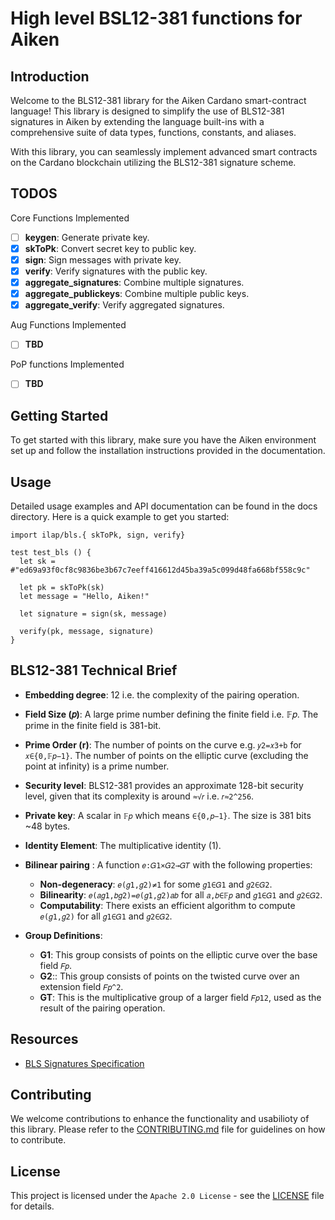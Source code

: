 # High level BSL12-381 functions for Aiken

## Introduction

Welcome to the BLS12-381 library for the Aiken Cardano smart-contract language! This library is designed to simplify the use of BLS12-381 signatures in Aiken by extending the language built-ins with a comprehensive suite of data types, functions, constants, and aliases.

With this library, you can seamlessly implement advanced smart contracts on the Cardano blockchain utilizing the BLS12-381 signature scheme.

## TODOS

Core Functions Implemented

- [ ] **keygen**: Generate private key.
- [x] **skToPk**: Convert secret key to public key.
- [x] **sign**: Sign messages with private key.
- [x] **verify**: Verify signatures with the public key.
- [x] **aggregate_signatures**: Combine multiple signatures.
- [x] **aggregate_publickeys**: Combine multiple public keys.
- [x] **aggregate_verify**: Verify aggregated signatures.

Aug Functions Implemented

- [ ] **TBD**

PoP functions Implemented

- [ ] **TBD**

## Getting Started

To get started with this library, make sure you have the Aiken environment set up and follow the installation instructions provided in the documentation.

## Usage

Detailed usage examples and API documentation can be found in the docs directory. Here is a quick example to get you started:

```gleam
import ilap/bls.{ skToPk, sign, verify}

test test_bls () {
  let sk = #"ed69a93f0cf8c9836be3b67c7eeff416612d45ba39a5c099d48fa668bf558c9c"

  let pk = skToPk(sk)
  let message = "Hello, Aiken!"

  let signature = sign(sk, message)

  verify(pk, message, signature)
}
```

## BLS12-381 Technical Brief

- **Embedding degree**: 12 i.e. the complexity of the pairing operation.
- **Field Size (𝑝)**: A large prime number defining the finite field i.e. 𝔽𝑝. The prime in the finite field is 381-bit.
- **Prime Order (r)**: The number of points on the curve e.g. `𝑦2=𝑥3+b` for `𝑥∈{0,𝔽𝑝−1}`. The number of points on the elliptic curve (excluding the point at infinity) is a prime number.
- **Security level**: BLS12-381 provides an approximate 128-bit security level, given that its complexity is around `≈√𝑟` i.e. `𝑟≈2^256`.
- **Private key**: A scalar in `𝔽𝑝` which means `∈{0,𝑝−1}`. The size is 381 bits ~48 bytes.
- **Identity Element**: The multiplicative identity (1).
- **Bilinear pairing** : A function `𝑒:𝐺1×𝐺2→𝐺𝑇` with the following properties:

  - **Non-degeneracy**: `𝑒(𝑔1,𝑔2)≠1` for some `𝑔1∈𝐺1` and `𝑔2∈𝐺2`.
  - **Bilinearity**: `𝑒(𝑎𝑔1,𝑏𝑔2)=𝑒(𝑔1,𝑔2)𝑎𝑏` for all `𝑎,𝑏∈𝔽𝑝` and `𝑔1∈𝐺1` and `𝑔2∈𝐺2`.
  - **Computability**: There exists an efficient algorithm to compute `𝑒(𝑔1,𝑔2)` for all `𝑔1∈𝐺1` and `𝑔2∈𝐺2`.

- **Group Definitions**:
  - **G1**: This group consists of points on the elliptic curve over the base field `𝐹𝑝`.
  - **G2**:: This group consists of points on the twisted curve over an extension field `𝐹𝑝^2`.
  - **GT**: This is the multiplicative group of a larger field `𝐹𝑝12`, used as the result of the pairing operation.

## Resources

- [BLS Signatures Specification](https://datatracker.ietf.org/doc/html/draft-irtf-cfrg-bls-signature)

## Contributing

We welcome contributions to enhance the functionality and usabilioty of this library. Please refer to the [CONTRIBUTING.md](./CONTRIBUTING.md) file for guidelines on how to contribute.

## License

This project is licensed under the `Apache 2.0 License` - see the [LICENSE](./LICENSE) file for details.
